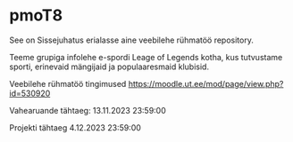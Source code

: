 # pmoT8
See on Sissejuhatus erialasse aine veebilehe rühmatöö repository.

Teeme grupiga infolehe e-spordi Leage of Legends kotha, kus tutvustame sporti, erinevaid mängijaid ja
populaaresmaid klubisid.

Veebilehe rühmatöö tingimused
https://moodle.ut.ee/mod/page/view.php?id=530920

Vahearuande tähtaeg: 13.11.2023 23:59:00

Projekti tähtaeg 4.12.2023 23:59:00
